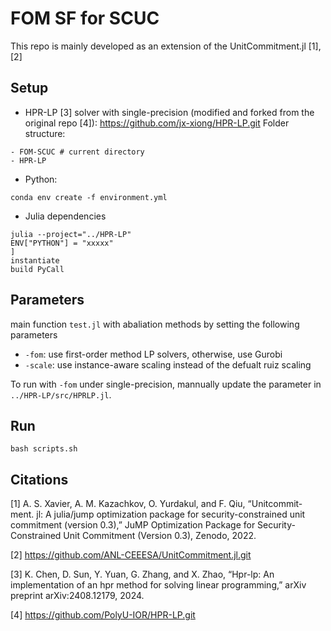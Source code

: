 # FOM SF for SCUC
This repo is mainly developed as an extension of the UnitCommitment.jl [1],[2]

## Setup
- HPR-LP [3] solver with single-precision (modified and forked from the original repo [4]): https://github.com/jx-xiong/HPR-LP.git
Folder structure:
```
- FOM-SCUC # current directory
- HPR-LP
```
- Python: 
```
conda env create -f environment.yml
```
- Julia dependencies
```
julia --project="../HPR-LP"
ENV["PYTHON"] = "xxxxx"
]
instantiate
build PyCall
```

## Parameters
main function `test.jl` with abaliation methods by setting the following parameters
- `-fom`: use first-order method LP solvers, otherwise, use Gurobi
- `-scale`: use instance-aware scaling instead of the defualt ruiz scaling

To run with `-fom` under single-precision, mannually update the parameter in `../HPR-LP/src/HPRLP.jl`.

## Run
```
bash scripts.sh
```

## Citations
[1] A. S. Xavier, A. M. Kazachkov, O. Yurdakul, and F. Qiu, “Unitcommit-
ment. jl: A julia/jump optimization package for security-constrained unit
commitment (version 0.3),” JuMP Optimization Package for Security-
Constrained Unit Commitment (Version 0.3), Zenodo, 2022.

[2] https://github.com/ANL-CEEESA/UnitCommitment.jl.git

[3] K. Chen, D. Sun, Y. Yuan, G. Zhang, and X. Zhao, “Hpr-lp: An
implementation of an hpr method for solving linear programming,” arXiv
preprint arXiv:2408.12179, 2024.

[4] https://github.com/PolyU-IOR/HPR-LP.git
